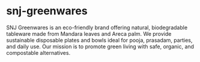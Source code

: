 # snj-greenwares
SNJ Greenwares is an eco-friendly brand offering natural, biodegradable tableware made from Mandara leaves and Areca palm. We provide sustainable disposable plates and bowls ideal for pooja, prasadam, parties, and daily use. Our mission is to promote green living with safe, organic, and compostable alternatives.
